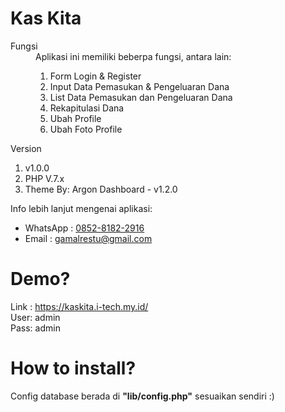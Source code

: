 # Kas Kita

<dl>
    <dt>Fungsi</dt>
    <dd>
        Aplikasi ini memiliki beberpa fungsi, antara lain:
        <ol>
            <li>Form Login & Register</li>
            <li>Input Data Pemasukan & Pengeluaran Dana</li>
            <li>List Data Pemasukan dan Pengeluaran Dana</li>
            <li>Rekapitulasi Dana</li>
            <li>Ubah Profile</li>
            <li>Ubah Foto Profile</li>
        </ol>
    </dd>
    <dd>
        <dt>Version</dt>
        <ol>
            <li><?php echo $config['webname']; ?> v1.0.0</li>
            <li>PHP V.7.x</li>
            <li>Theme By: Argon Dashboard - v1.2.0</li>
        </ol>
        Info lebih lanjut mengenai aplikasi:
        <ul>
            <li>WhatsApp : <a href="https://api.whatsapp.com/send?phone=6285281822916" target="blank">0852-8182-2916</a></li>
            <li>Email : <a href="mailto:gamalrestu@gmail.com">gamalrestu@gmail.com</a></li>
        </ul>
    </dd>
</dl>

# Demo?

Link : <a href="https://kaskita.i-tech.my.id/" target="blank">https://kaskita.i-tech.my.id/</a><br>User: admin<br>Pass: admin

# How to install?

Config database berada di <b>"lib/config.php"</b> sesuaikan sendiri :)
